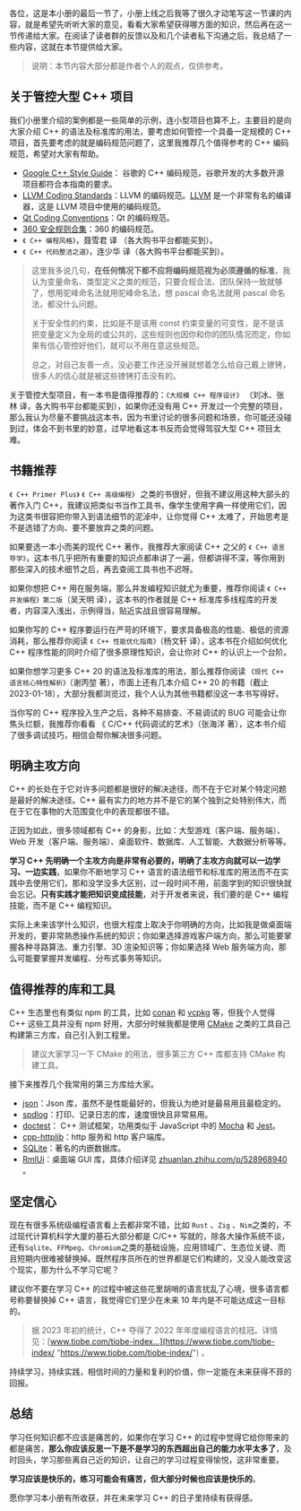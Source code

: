 各位，这是本小册的最后一节了，小册上线之后我等了很久才动笔写这一节课的内容，就是希望先听听大家的意见，看看大家希望获得哪方面的知识，然后再在这一节传递给大家。在阅读了读者群的反馈以及和几个读者私下沟通之后，我总结了一些内容，这就在本节提供给大家。

> 说明：本节内容大部分都是作者个人的观点，仅供参考。

关于管控大型 C++ 项目
-------------

我们小册里介绍的案例都是一些简单的示例，连小型项目也算不上，主要目的是向大家介绍 C++ 的语法及标准库的用法，要考虑如何管控一个具备一定规模的 C++ 项目，首先要考虑的就是编码规范问题了，这里我推荐几个值得参考的 C++ 编码规范，希望对大家有帮助。

*   [Google C++ Style Guide](https://google.github.io/styleguide/cppguide.html "https://google.github.io/styleguide/cppguide.html")： 谷歌的 C++ 编码规范，谷歌开发的大多数开源项目都符合本指南的要求。
*   [LLVM Coding Standards](https://llvm.org/docs/CodingStandards.html "https://llvm.org/docs/CodingStandards.html")：LLVM 的编码规范。[LLVM](https://llvm.org/ "https://llvm.org/") 是一个非常有名的编译器，这是 LLVM 项目中使用的编码规范。
*   [Qt Coding Conventions](https://wiki.qt.io/Coding_Conventions "https://wiki.qt.io/Coding_Conventions")：Qt 的编码规范。
*   [360 安全规则合集](https://github.com/Qihoo360/safe-rules "https://github.com/Qihoo360/safe-rules")：360 的编码规范。
*   `《 C++ 编程风格》`，聂雪君 译 （各大购书平台都能买到）。
*   `《 C++ 代码整洁之道》`，连少华 译（各大购书平台都能买到）。

> 这里我多说几句，**在任何情况下都不应将编码规范视为必须遵循的标准**，我认为变量命名、类型定义之类的规范，只要合规合法、团队保持一致就够了，想用驼峰命名法就用驼峰命名法，想 pascal 命名法就用 pascal 命名法，都没什么问题。
> 
> 关于安全性的约束，比如是不是该用 const 约束变量的可变性，是不是该把变量定义为全局的或公共的，这些规则也因你和你的团队情况而定，你如果有信心管控好他们，就可以不用在意这些规范。
> 
> 总之，对自己友善一点，没必要工作还没开展就想着怎么给自己戴上镣铐，很多人的信心就是被这些镣铐打击没有的。

关于管控大型项目，有一本书是值得推荐的：`《大规模 C++ 程序设计》` （刘冰、张林 译，各大购书平台都能买到），如果你还没有用 C++ 开发过一个完整的项目，那么我认为尽量不要挑战这本书，因为书里讨论的很多问题和场景，你可能还没碰到过，体会不到书里的妙意，过早地看这本书反而会觉得驾驭大型 C++ 项目太难。

书籍推荐
----

`《 C++ Primer Plus》` `《 C++ 高级编程》` 之类的书很好，但我不建议用这种大部头的著作入门 C++，我建议把类似书当作工具书，像学生使用字典一样使用它们，因为这类书很容把你带入到语法细节的泥淖中，让你觉得 C++ 太难了，开始思考是不是选错了方向、要不要放弃之类的问题。

如果要选一本小而美的现代 C++ 著作，我推荐大家阅读 C++ 之父的 `《 C++ 语言导学》`，这本书几乎把所有重要的知识点都串讲了一遍，但都讲得不深，等你用到那些深入的技术细节之后，再去查阅工具书也不迟呀。

如果你想把 C++ 用在服务端，那么并发编程知识就尤为重要，推荐你阅读 `《 C++ 并发编程》第二版`（吴天明 译），这本书的作者就是 C++ 标准库多线程库的开发者，内容深入浅出，示例得当，贴近实战且很容易理解。

如果你写的 C++ 程序要运行在严苛的环境下，要求具备极高的性能、极低的资源消耗，那么推荐你阅读 `《 C++ 性能优化指南》`（杨文轩 译），这本书在介绍如何优化 C++ 程序性能的同时介绍了很多原理性知识，会让你对 C++ 的认识上一个台阶。

如果你想学习更多 C++ 20 的语法及标准库的用法，那么推荐你阅读 `《现代 C++ 语言核心特性解析》`（谢丙堃 著），市面上还有几本介绍 C++ 20 的书籍（截止 2023-01-18），大部分我都浏览过，我个人认为其他书籍都没这一本书写得好。

当你写的 C++ 程序投入生产之后，各种不易排查、不易调试的 BUG 可能会让你焦头烂额，我推荐你看看 《 C/C++ 代码调试的艺术》（张海洋 著），这本书介绍了很多调试技巧，相信会帮你解决很多问题。

明确主攻方向
------

C++ 的长处在于它对许多问题都是很好的解决途径，而不在于它对某个特定问题是最好的解决途径。C++ 最有实力的地方并不是它的某个独到之处特别伟大，而在于它在事物的大范围变化中的表现都很不错。

正因为如此，很多领域都有 C++ 的身影，比如：大型游戏（客户端、服务端）、Web 开发（客户端、服务端）、桌面软件、数据库、人工智能、大数据分析等等。

**学习 C++ 先明确一个主攻方向是非常有必要的，明确了主攻方向就可以一边学习、一边实践**，如果你不断地学习 C++ 语言的语法细节和标准库的用法而不在实践中去使用它们，那和没学没多大区别，过一段时间不用，前面学到的知识很快就会忘记。**只有实践才能把知识变成技能**，对于开发者来说，我们要的是 C++ 编程技能，而不是 C++ 编程知识。

实际上未来该学什么知识，也很大程度上取决于你明确的方向，比如我是做桌面端开发的，要非常熟悉操作系统的知识；你如果选择游戏客户端方向，那么可能要掌握各种寻路算法、重力引擎、3D 渲染知识等；你如果选择 Web 服务端方向，那么可能要掌握并发编程、分布式事务等知识。

值得推荐的库和工具
---------

C++ 生态里也有类似 npm 的工具，比如 [conan](https://conan.io/ "https://conan.io/") 和 [vcpkg](https://vcpkg.io/en/index.html "https://vcpkg.io/en/index.html") 等，但我个人觉得 C++ 这些工具并没有 npm 好用，大部分时候我都是使用 [CMake](https://cmake.org/ "https://cmake.org/") 之类的工具自己构建第三方库，自己引入到工程里。

> 建议大家学习一下 CMake 的用法，很多第三方 C++ 库都支持 CMake 构建工具。

接下来推荐几个我常用的第三方库给大家。

*   [json](https://github.com/nlohmann/json "https://github.com/nlohmann/json")：Json 库，虽然不是性能最好的，但我认为绝对是最易用且最稳定的。
*   [spdlog](https://github.com/gabime/spdlog "https://github.com/gabime/spdlog")：打印、记录日志的库，速度很快且非常易用。
*   [doctest](https://github.com/doctest/doctest "https://github.com/doctest/doctest")： C++ 测试框架，功用类似于 JavaScript 中的 [Mocha](https://github.com/mochajs/mocha "https://github.com/mochajs/mocha") 和 [Jest](https://github.com/facebook/jest "https://github.com/facebook/jest")。
*   [cpp-httplib](https://github.com/yhirose/cpp-httplib "https://github.com/yhirose/cpp-httplib")：http 服务和 http 客户端库。
*   [SQLite](https://www.sqlite.org/index.html "https://www.sqlite.org/index.html")：著名的内嵌数据库。
*   [RmlUi](https://github.com/mikke89/RmlUi "https://github.com/mikke89/RmlUi")：桌面端 GUI 库，具体介绍详见 [zhuanlan.zhihu.com/p/528968940](https://zhuanlan.zhihu.com/p/528968940 "https://zhuanlan.zhihu.com/p/528968940") 。

坚定信心
----

现在有很多系统级编程语言看上去都非常不错，比如 `Rust` 、`Zig` 、`Nim`之类的，不过现代计算机科学大厦的基石大部分都是 C/C++ 写就的，除各大操作系统不谈，还有`Sqlite`、`FFMpeg`、`Chromium`之类的基础设施，应用领域广、生态位关键、而且短期内很难被替换掉。既然程序员所在的世界都是它们构建的，又没人能改变这个现实，那为什么不学习它呢？

建议你不要在学习 C++ 的过程中被这些花里胡哨的语言扰乱了心境，很多语言都号称要替换掉 C++ 语言，我觉得它们至少在未来 10 年内是不可能达成这一目标的。

> 据 2023 年初的统计，C++ 夺得了 2022 年年度编程语言的桂冠。详情见：[www.tiobe.com/tiobe-index…](https://www.tiobe.com/tiobe-index/ "https://www.tiobe.com/tiobe-index/") 。

持续学习，持续实践，相信时间的力量和复利的价值，你一定能在未来获得不菲的回报。

总结
--

学习任何知识都不应该是痛苦的，如果你在学习 C++ 的过程中觉得它给你带来的都是痛苦，**那么你应该反思一下是不是学习的东西超出自己的能力水平太多了**，及时回头，学习那些离自己近的知识，让自己的学习过程变得愉悦，这非常重要。

**学习应该是快乐的，练习可能会有痛苦，但大部分时候也应该是快乐的**。

愿你学习本小册有所收获，并在未来学习 C++ 的日子里持续有获得感。